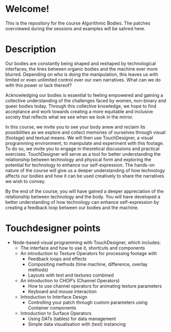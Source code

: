 
# Welcome!

This is the repository for the course Algorithmic Bodies. The patches overviewed during the sessions and examples will be sahred here.

# Description

Our bodies are constantly being shaped and reshaped by technological interfaces, the lines between organic bodies and the machine ever more blurred. Depending on who is doing the manipulation, this leaves us with limited or even unlimited control over our own narratives. What can we do with this power or lack thereof?

Acknowledging our bodies is essential to feeling empowered and gaining a collective understanding of the challenges faced by women, non-binary and queer bodies today. Through this collective knowledge, we hope to find acceptance and work towards creating a more equitable and inclusive society that reflects what we see when we look in the mirror.

In this course, we invite you to see your body anew and reclaim its possibilities as we explore and collect memories of ourselves through visual (footage) and textual means. We will then use TouchDesigner, a visual programming environment, to manipulate and experiment with this footage. To do so, we invite you to engage in theoretical discussions and practical exercises. TouchDesigner will serve as a tool for better understanding the relationship between technology and physical form and exploring the potential for technology to enhance our self-expression. The hands-on nature of the course will give us a deeper understanding of how technology affects our bodies and how it can be used creatively to share the narratives we wish to convey.

By the end of the course, you will have gained a deeper appreciation of the relationship between technology and the body. You will have developed a better understanding of how technology can enhance self-expression by creating a feedback loop between our bodies and the machine.

# Touchdesigner points 

- Node-based visual programming with TouchDesigner, which includes:
    - The interface and how to use it, shortcuts and components
    - An introduction to Texture Operators for processing footage with
        - Feedback loops and effects
        - Compositing methods (time machine, difference, overlay methods)
        - Layouts with text and textures combined
    - An introduction to CHOP’s (Channel Operators)
        - How to use channel operators for animating texture parameters
        - Keyboard and mouse interaction
    - Introduction to Interface Design
        - Controlling your patch through custom parameters using Container components
    - Introduction to Surface Operators
        - Using DATs (tables) for data management
        - Simple data visualisation with (text) instancing
